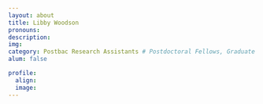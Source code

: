 ```yaml
---
layout: about
title: Libby Woodson
pronouns:
description:
img:
category: Postbac Research Assistants # Postdoctoral Fellows, Graduate Students, Postbac Research Assistants, Undergraduate Research Assistants
alum: false

profile:
  align:
  image:
---
```

